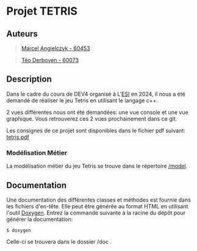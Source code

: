 # Projet TETRIS

## Auteurs

> [Marcel Angielczyk - 60453](mailto:60453@etu.he2b.be)

> [Téo Derboven - 60073](mailto:60073@etu.he2b.be)

## Description

Dans le cadre du cours de DEV4 organisé à L'[ESI](https://he2b.be/formations/?secteur=informatique) en 2024, il nous a été demandé de réaliser le jeu Tetris en utilisant le langage c++.

2 vues différentes nous ont été demandées: une vue console et une vue graphique. Vous retrouverez ces 2 vues prochainement dans ce git.

Les consignes de ce projet sont disponibles dans le fichier pdf suivant: [tetris.pdf](https://poesi.esi-bru.be/pluginfile.php/28049/mod_resource/content/3/tetris.pdf)

### Modélisation Métier

La modélisation métier du jeu Tetris se trouve dans le répertoire [/model](./model/).

## Documentation

Une documentation des différentes classes et méthodes est fournie dans les fichiers d'en-tête. Elle peut être générée au format HTML en utilisant l'outil [Doxygen](https://www.doxygen.nl/). Entrez la commande suivante à la racine du dépôt pour générer la documentation:

```console
$ doxygen
```

Celle-ci se trouvera dans le dossier /doc .